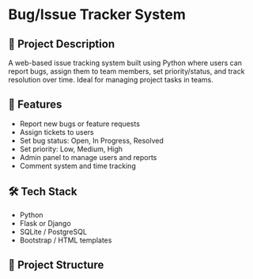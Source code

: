 # Bug/Issue Tracker System

## 📌 Project Description
A web-based issue tracking system built using Python where users can report bugs, assign them to team members, set priority/status, and track resolution over time. Ideal for managing project tasks in teams.

## 🚀 Features
- Report new bugs or feature requests
- Assign tickets to users
- Set bug status: Open, In Progress, Resolved
- Set priority: Low, Medium, High
- Admin panel to manage users and reports
- Comment system and time tracking

## 🛠️ Tech Stack
- Python
- Flask or Django
- SQLite / PostgreSQL
- Bootstrap / HTML templates

## 📂 Project Structure
